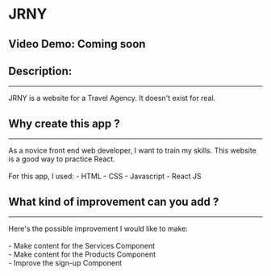 # JRNY
## Video Demo:  Coming soon 

## Description:
<hr>
JRNY is a website for a Travel Agency. It doesn't exist for real. 

## Why create this app ?
<hr>
As a novice front end web developer, I want to train my skills. This website is a good way to practice React.
<br>
<br>
For this app, I used: 
    - HTML
    - CSS
    - Javascript
    - React JS



## What kind of improvement can you add ?
<hr>
Here's the possible improvement I would like to make:<br>
<br>
- Make content for the Services Component<br>
- Make content for the Products Component<br>
- Improve the sign-up Component<br>